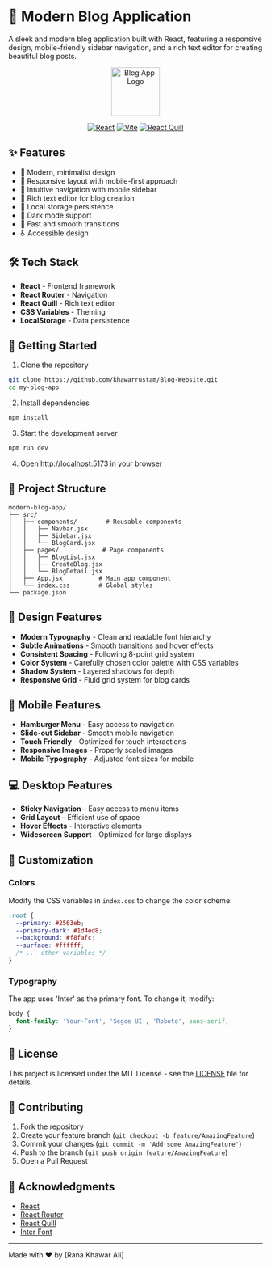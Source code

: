 # 📝 Modern Blog Application

A sleek and modern blog application built with React, featuring a responsive design, mobile-friendly sidebar navigation, and a rich text editor for creating beautiful blog posts.

<p align="center">
  <img src="https://ui-avatars.com/api/?name=Blog+App&background=0070f3&color=fff&size=128&rounded=true&bold=true" alt="Blog App Logo" width="96" height="96" />
</p>

<p align="center">
  <a href="https://reactjs.org/"><img src="https://img.shields.io/badge/React-18.2-blue?logo=react" alt="React" /></a>
  <a href="https://vitejs.dev/"><img src="https://img.shields.io/badge/Vite-7.0-purple?logo=vite" alt="Vite" /></a>
  <a href="https://github.com/zenoamaro/react-quill"><img src="https://img.shields.io/badge/Rich%20Text-React%20Quill-00bcd4" alt="React Quill" /></a>
</p>

## ✨ Features

- 🎨 Modern, minimalist design
- 📱 Responsive layout with mobile-first approach
- 🎯 Intuitive navigation with mobile sidebar
- 📝 Rich text editor for blog creation
- 💾 Local storage persistence
- 🌙 Dark mode support
- 🚀 Fast and smooth transitions
- ♿ Accessible design

## 🛠️ Tech Stack

- **React** - Frontend framework
- **React Router** - Navigation
- **React Quill** - Rich text editor
- **CSS Variables** - Theming
- **LocalStorage** - Data persistence

## 🚀 Getting Started

1. Clone the repository
```bash
git clone https://github.com/khawarrustam/Blog-Website.git
cd my-blog-app
```

2. Install dependencies
```bash
npm install
```

3. Start the development server
```bash
npm run dev
```

4. Open [http://localhost:5173](http://localhost:5173) in your browser

## 📁 Project Structure

```
modern-blog-app/
├── src/
│   ├── components/        # Reusable components
│   │   ├── Navbar.jsx
│   │   ├── Sidebar.jsx
│   │   └── BlogCard.jsx
│   ├── pages/            # Page components
│   │   ├── BlogList.jsx
│   │   ├── CreateBlog.jsx
│   │   └── BlogDetail.jsx
│   ├── App.jsx          # Main app component
│   └── index.css        # Global styles
└── package.json
```

## 🎨 Design Features

- **Modern Typography** - Clean and readable font hierarchy
- **Subtle Animations** - Smooth transitions and hover effects
- **Consistent Spacing** - Following 8-point grid system
- **Color System** - Carefully chosen color palette with CSS variables
- **Shadow System** - Layered shadows for depth
- **Responsive Grid** - Fluid grid system for blog cards

## 📱 Mobile Features

- **Hamburger Menu** - Easy access to navigation
- **Slide-out Sidebar** - Smooth mobile navigation
- **Touch Friendly** - Optimized for touch interactions
- **Responsive Images** - Properly scaled images
- **Mobile Typography** - Adjusted font sizes for mobile

## 💻 Desktop Features

- **Sticky Navigation** - Easy access to menu items
- **Grid Layout** - Efficient use of space
- **Hover Effects** - Interactive elements
- **Widescreen Support** - Optimized for large displays

## 🔧 Customization

### Colors
Modify the CSS variables in `index.css` to change the color scheme:

```css
:root {
  --primary: #2563eb;
  --primary-dark: #1d4ed8;
  --background: #f8fafc;
  --surface: #ffffff;
  /* ... other variables */
}
```

### Typography
The app uses 'Inter' as the primary font. To change it, modify:

```css
body {
  font-family: 'Your-Font', 'Segoe UI', 'Roboto', sans-serif;
}
```

## 📄 License

This project is licensed under the MIT License - see the [LICENSE](LICENSE) file for details.

## 🤝 Contributing

1. Fork the repository
2. Create your feature branch (`git checkout -b feature/AmazingFeature`)
3. Commit your changes (`git commit -m 'Add some AmazingFeature'`)
4. Push to the branch (`git push origin feature/AmazingFeature`)
5. Open a Pull Request

## 👏 Acknowledgments

- [React](https://reactjs.org/)
- [React Router](https://reactrouter.com/)
- [React Quill](https://github.com/zenoamaro/react-quill)
- [Inter Font](https://rsms.me/inter/)

---

Made with ❤️ by [Rana Khawar Ali]